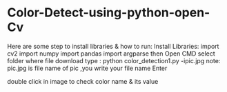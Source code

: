 # Color-Detect-using-python-open-Cv
Here are some step to install libraries &amp; how to run:
Install Libraries:
import cv2
import numpy 
import pandas 
import argparse
then Open CMD select folder where file download 
type : python color_detection1.py -ipic.jpg     note: pic.jpg is file name of pic ,you write your file name
Enter

double click in image to check color name & its value
